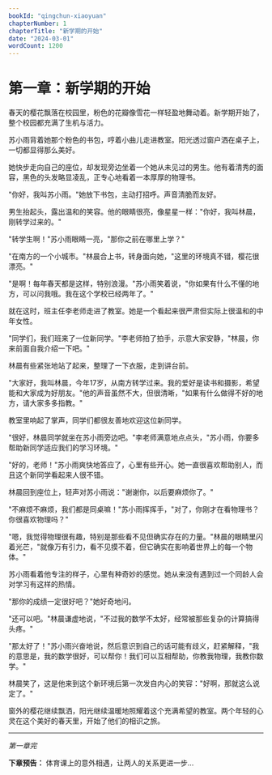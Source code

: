 ```yaml
---
bookId: "qingchun-xiaoyuan"
chapterNumber: 1
chapterTitle: "新学期的开始"
date: "2024-03-01"
wordCount: 1200
---
```


# 第一章：新学期的开始

春天的樱花飘落在校园里，粉色的花瓣像雪花一样轻盈地舞动着。新学期开始了，整个校园都充满了生机与活力。

苏小雨背着她那个粉色的书包，哼着小曲儿走进教室。阳光透过窗户洒在桌子上，一切都显得那么美好。

她快步走向自己的座位，却发现旁边坐着一个她从未见过的男生。他有着清秀的面容，黑色的头发略显凌乱，正专心地看着一本厚厚的物理书。

"你好，我叫苏小雨。"她放下书包，主动打招呼。声音清脆而友好。

男生抬起头，露出温和的笑容。他的眼睛很亮，像星星一样："你好，我叫林晨，刚转学过来的。"

"转学生啊！"苏小雨眼睛一亮，"那你之前在哪里上学？"

"在南方的一个小城市。"林晨合上书，转身面向她，"这里的环境真不错，樱花很漂亮。"

"是啊！每年春天都是这样，特别浪漫。"苏小雨笑着说，"你如果有什么不懂的地方，可以问我哦。我在这个学校已经两年了。"

就在这时，班主任李老师走进了教室。她是一个看起来很严肃但实际上很温和的中年女性。

"同学们，我们班来了一位新同学。"李老师拍了拍手，示意大家安静，"林晨，你来前面自我介绍一下吧。"

林晨有些紧张地站了起来，整理了一下衣服，走到讲台前。

"大家好，我叫林晨，今年17岁，从南方转学过来。我的爱好是读书和摄影，希望能和大家成为好朋友。"他的声音虽然不大，但很清晰，"如果有什么做得不好的地方，请大家多多指教。"

教室里响起了掌声，同学们都很友善地欢迎这位新同学。

"很好，林晨同学就坐在苏小雨旁边吧。"李老师满意地点点头，"苏小雨，你要多帮助新同学适应我们的学习环境。"

"好的，老师！"苏小雨爽快地答应了，心里有些开心。她一直很喜欢帮助别人，而且这个新同学看起来人很不错。

林晨回到座位上，轻声对苏小雨说："谢谢你，以后要麻烦你了。"

"不麻烦不麻烦，我们都是同桌嘛！"苏小雨挥挥手，"对了，你刚才在看物理书？你很喜欢物理吗？"

"嗯，我觉得物理很有趣，特别是那些看不见但确实存在的力量。"林晨的眼睛里闪着光芒，"就像万有引力，看不见摸不着，但它确实在影响着世界上的每一个物体。"

苏小雨看着他专注的样子，心里有种奇妙的感觉。她从来没有遇到过一个同龄人会对学习有这样的热情。

"那你的成绩一定很好吧？"她好奇地问。

"还可以吧。"林晨谦虚地说，"不过我的数学不太好，经常被那些复杂的计算搞得头疼。"

"那太好了！"苏小雨兴奋地说，然后意识到自己的话可能有歧义，赶紧解释，"我的意思是，我的数学很好，可以帮你！我们可以互相帮助，你教我物理，我教你数学。"

林晨笑了，这是他来到这个新环境后第一次发自内心的笑容："好啊，那就这么说定了。"

窗外的樱花继续飘洒，阳光继续温暖地照耀着这个充满希望的教室。两个年轻的心灵在这个美好的春天里，开始了他们的相识之旅。

---

*第一章完*

**下章预告：** 体育课上的意外相遇，让两人的关系更进一步...
